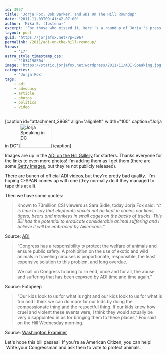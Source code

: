 ```yaml
---
id: 3967
title: 'Jorja Fox, Bob Barker, and ADI On The Hill Roundup'
date: '2011-11-03T09:41:42-07:00'
author: 'Mika E. (Ipstenu)'
excerpt: 'For those who missed it, here''s a roundup of Jorja''s press conference in DC on November 2nd, 2011. We have pictures, videos, and quotes.'
layout: post
guid: 'https://jorjafox.net/?p=3967'
permalink: /2011/adi-on-the-hill-roundup/
Views:
    - '17'
astra_style_timestamp_css:
    - '1634198504'
image: 'https://static.jorjafox.net/wordpress/2011/11/ADI-Speaking.jpg'
categories:
    - 'Jorja Fox'
tags:
    - adi
    - advocacy
    - article
    - photos
    - politics
    - video
---
```


[caption id="attachment_3968" align="alignleft" width="100" caption="Jorja in DC"]<a href="https://jorjafox.net/gallery/pub/adi/20111102-adihill/AdQO4cdCQAAeO4r.jpg"><img class="size-thumbnail wp-image-3968 " title="Jorja Speaking in DC" src="//static.jorjafox.net/wordpress/2011/11/ADI-Speaking-210x140.jpg" alt="Jorja Speaking in DC" width="100" height="75" /></a>[/caption]

Images are up in the <a href="https://jorjafox.net/gallery/pub/adi/20111102-adihill/">ADI on the Hill Gallery</a> for starters. Thanks everyone for the links to even more photos! I'm adding them as I get them (there are some <a href="http://www.gettyimages.com/search/Search.aspx?eventid=131319930">Getty Images</a>, but they're not publicly released).

There are bunch of official ADI videos, but they're pretty bad quality.  I'm hoping C-SPAN comes up with one (they normally do if they managed to tape this at all).

Then we have some quotes:
<blockquote>Known to 73million CSI viewers as Sara Sidle, today Jorja Fox said: <em>“It is time to say that elephants should not be kept in chains nor lions, tigers, bears and monkeys in small cages on the backs of trucks. This Bill has the potential to eradicate considerable animal suffering and I believe it will be embraced by Americans.”</em></blockquote>
Source: <a href="http://www.ad-international.org/animals_in_entertainment/go.php?id=2263&amp;ssi=10">ADI</a>
<blockquote>“Congress has a responsibility to protect the welfare of animals and ensure public safety. A prohibition on the use of exotic and wild animals in traveling circuses is proportionate, responsible, the least expensive solution to this problem, and long overdue.

We call on Congress to bring to an end, once and for all, the abuse and suffering that has been exposed by ADI time and time again.”</blockquote>
Source: Fotopeep
<blockquote>"Our kids look to us for what is right and our kids look to us for what is fun and I think we can do more for our kids by doing the compassionate thing and the respectful thing. If our kids knew how cruel and violent these events were, I think they would actually be very disappointed in us for bringing them to these places," Fox said on the Hill Wednesday morning.</blockquote>
Source: <a href="http://washingtonexaminer.com/blogs/yeas-nays/2011/11/bob-barker-jorja-fox-fight-animal-rights#ixzz1cePhfsSu">Washington Examiner</a>

Let's hope this bill passes!  If you're an American Citizen, you can help!  Write your Congressman and ask them to vote to protect animals.